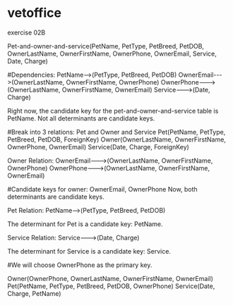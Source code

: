 # vetoffice
exercise 02B

Pet-and-owner-and-service(PetName, PetType, PetBreed, PetDOB, OwnerLastName, OwnerFirstName, OwnerPhone, OwnerEmail, Service, Date, Charge)

#Dependencies:
PetName-->(PetType, PetBreed, PetDOB)
OwnerEmail--->(OwnerLastName, OwnerFirstName, OwnerPhone)
OwnerPhone--->(OwnerLastName, OwnerFirstName, OwnerEmail)
Service--->(Date, Charge)

Right now, the candidate key for the pet-and-owner-and-service table is PetName. Not all determinants are candidate keys.

#Break into 3 relations: Pet and Owner and Service
Pet(PetName, PetType, PetBreed, PetDOB, ForeignKey)
Owner(OwnerLastName, OwnerFirstName, OwnerPhone, OwnerEmail)
Service(Date, Charge, ForeignKey)

Owner Relation:
OwnerEmail--->(OwnerLastName, OwnerFirstName, OwnerPhone)
OwnerPhone--->(OwnerLastName, OwnerFirstName, OwnerEmail)

#Candidate keys for owner: OwnerEmail, OwnerPhone
Now, both determinants are candidate keys.

Pet Relation:
PetName-->(PetType, PetBreed, PetDOB)

The determinant for Pet is a candidate key: PetName.

Service Relation:
Service--->(Date, Charge)

The determinant for Service is a candidate key: Service.

#We will choose OwnerPhone as the primary key. 

Owner(OwnerPhone, OwnerLastName, OwnerFirstName, OwnerEmail)
Pet(PetName, PetType, PetBreed, PetDOB, OwnerPhone)
Service(Date, Charge, PetName)

